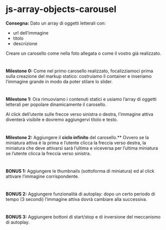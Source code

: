 # js-array-objects-carousel

**Consegna:**
Dato un array di oggetti letterali con:
 - url dell’immagine
 - titolo
 - descrizione

Creare un carosello come nella foto allegata o come il vostro già realizzato.
#
**Milestone 0:**
Come nel primo carosello realizzato, focalizziamoci prima sulla creazione del markup statico: costruiamo il container e inseriamo l’immagine grande in modo da poter stilare lo slider.
#
**Milestone 1:**
Ora rimuoviamo i contenuti statici e usiamo l’array di oggetti letterali per popolare dinamicamente il carosello.

Al click dell’utente sulle frecce verso sinistra o destra, l’immagine attiva diventerà visibile e dovremo aggiungervi titolo e testo.
#
**Milestone 2:**
Aggiungere il **ciclo infinito** del carosello.** Ovvero se la miniatura attiva è la prima e l’utente clicca la freccia verso destra, la miniatura che deve attivarsi sarà l’ultima e viceversa per l’ultima miniatura se l’utente clicca la freccia verso sinistra.
#
**BONUS 1:**
Aggiungere le thumbnails (sottoforma di miniatura) ed al click attivare l’immagine corrispondente.
#
**BONUS 2:**
Aggiungere funzionalità di autoplay: dopo un certo periodo di tempo (3 secondi) l’immagine attiva dovrà cambiare alla successiva.
#
**BONUS 3:**
Aggiungere bottoni di start/stop e di inversione del meccanismo di autoplay.
